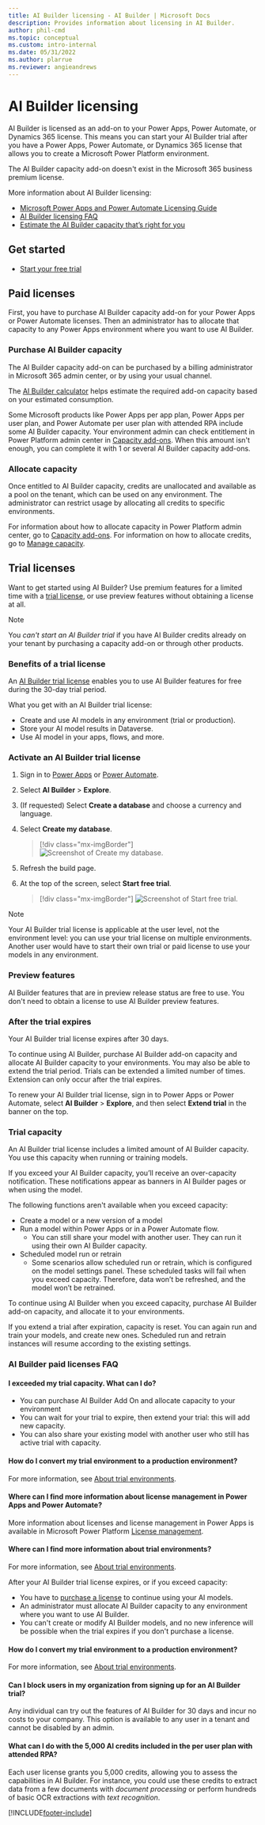 ```yaml
---
title: AI Builder licensing - AI Builder | Microsoft Docs
description: Provides information about licensing in AI Builder.
author: phil-cmd
ms.topic: conceptual
ms.custom: intro-internal
ms.date: 05/31/2022
ms.author: plarrue
ms.reviewer: angieandrews
---
```


# AI Builder licensing

AI Builder is licensed as an add-on to your Power Apps, Power Automate, or Dynamics 365 license. This means you can start your AI Builder trial after you have a Power Apps, Power Automate, or Dynamics 365 license that allows you to create a Microsoft Power Platform environment.

The AI Builder capacity add-on doesn't exist in the Microsoft 365 business premium license.

More information about AI Builder licensing:

- [Microsoft Power Apps and Power Automate Licensing Guide](https://go.microsoft.com/fwlink/?LinkId=2085130)
- [AI Builder licensing FAQ](/power-platform/admin/powerapps-flow-licensing-faq#ai-builder)
- [Estimate the AI Builder capacity that’s right for you](https://powerapps.microsoft.com/ai-builder-calculator/)

## Get started

- [Start your free trial](https://powerapps.microsoft.com/ai-builder/)

## Paid licenses

First, you have to purchase AI Builder capacity add-on for your Power Apps or Power Automate licenses. Then an administrator has to allocate that capacity to any Power Apps environment where you want to use AI Builder.

### Purchase AI Builder capacity

The  AI Builder capacity add-on can be purchased by a billing administrator in Microsoft 365 admin center, or by using your usual channel.

The <a href="https://powerapps.microsoft.com/ai-builder-calculator/" target="_blank">AI Builder calculator</a> helps estimate the required add-on capacity based on your estimated consumption.

Some Microsoft products like Power Apps per app plan, Power Apps per user plan, and Power Automate per user plan with attended RPA include some AI Builder capacity. Your environment admin can check entitlement in Power Platform admin center in [Capacity add-ons](/power-platform/admin/capacity-add-on). When this amount isn't enough, you can complete it with 1 or several AI Builder capacity add-ons.

### Allocate capacity

Once entitled to AI Builder capacity, credits are unallocated and available as a pool on the tenant, which can be used on any environment. The administrator can restrict usage by allocating all credits to specific environments.

For information about how to allocate capacity in Power Platform admin center, go to [Capacity add-ons](/power-platform/admin/capacity-add-on). For information on how to allocate credits, go to [Manage capacity](administer.md#manage-capacity).

## Trial licenses

Want to get started using AI Builder? Use premium features for a limited time with a [trial license](https://powerapps.microsoft.com/ai-builder/), or use preview features without obtaining a license at all.

> [!NOTE]
> You *can't start an AI Builder trial* if you have AI Builder credits already on your tenant by purchasing a capacity add-on or through other products.

### Benefits of a trial license

An [AI Builder trial license](https://powerapps.microsoft.com/ai-builder/) enables you to use AI Builder features for free during the 30-day trial period.

What you get with an AI Builder trial license:

- Create and use AI models in any environment (trial or production).
- Store your AI model results in Dataverse.
- Use AI model in your apps, flows, and more.

### Activate an AI Builder trial license

1. Sign in to	[Power Apps](https://make.powerapps.com) or [Power Automate](https://flow.microsoft.com).
1. Select **AI Builder** > **Explore**.
1. (If requested) Select **Create a database** and choose a currency and language.
1. Select **Create my database**.

   >[!div class="mx-imgBorder"]
   >![Screenshot of Create my database.](media/administer-licensing/create-db.png "Create my database")

1. Refresh the build page.
1. At the top of the screen, select **Start free trial**.

   >[!div class="mx-imgBorder"]
   >![Screenshot of Start free trial.](media/administer-licensing/start-free-trial.png "Start free trial")

> [!NOTE]
> Your AI Builder trial license is applicable at the user level, not the environment level: you can use your trial license on multiple environments. Another user would have to start their own trial or paid license to use your models in any environment.

### Preview features

AI Builder features that are in preview release status are free to use. You don't need to obtain a license to use AI Builder preview features.

### After the trial expires

Your AI Builder trial license expires after 30 days.

To continue using AI Builder, purchase AI Builder add-on capacity and allocate AI Builder capacity to your environments. You may also be able to extend the trial period. Trials can be extended a limited number of times. Extension can only occur after the trial expires.

To renew your AI Builder trial license, sign in to Power Apps or Power Automate, select **AI Builder** > **Explore**, and then select **Extend trial** in the banner on the top.

### Trial capacity

An AI Builder trial license includes a limited amount of AI Builder capacity. You use this capacity when running or training models.

If you exceed your AI Builder capacity, you’ll receive an over-capacity  notification. These notifications appear as banners in AI Builder pages or when using the model.

The following functions aren't available when you exceed capacity:

- Create a model or a new version of a model
- Run a model within Power Apps or in a Power Automate flow.
  - You can still share your model with another user. They can run it using their own AI Builder capacity. 
- Scheduled model run or retrain
  - Some scenarios allow scheduled run or retrain, which is configured on the model settings panel. These scheduled tasks will fail when you exceed capacity. Therefore, data won’t be refreshed, and the model won’t be retrained.

To continue using AI Builder when you exceed capacity, purchase AI Builder add-on capacity, and allocate it to your environments.

If you extend a trial after expiration, capacity is reset. You can again run and train your models, and create new ones. Scheduled run and retrain instances will resume according to the existing settings.

### AI Builder paid licenses FAQ

#### I exceeded my trial capacity. What can I do?

- You can purchase AI Builder Add On and allocate capacity to your environment
- You can wait for your trial to expire, then extend your trial: this will add new capacity.
- You can also share your existing model with another user who still has active trial with capacity.

#### How do I convert my trial environment to a production environment?

For more information, see [About trial environments](/power-platform/admin/trial-environments).

#### Where can I find more information about license management in Power Apps and Power Automate?

More information about licenses and license management in Power Apps is available in Microsoft Power Platform [License management](/power-platform/admin/wp-license-management).

#### Where can I find more information about trial environments?

For more information, see [About trial environments](/power-platform/admin/trial-environments).

After your AI Builder trial license expires, or if you exceed capacity:

- You have to [purchase a license](/power-platform/admin/signup-for-powerapps-admin) to continue using your AI models.
- An administrator must allocate AI Builder capacity to any environment where you want to use AI Builder.
- You can't create or modify AI Builder models, and no new inference will be possible when the trial expires if you don't purchase a license.

#### How do I convert my trial environment to a production environment?

For more information, see [About trial environments](/power-platform/admin/trial-environments).

#### Can I block users in my organization from signing up for an AI Builder trial?

Any individual can try out the features of AI Builder for 30 days and incur no costs to your company. This option is available to any user in a tenant and cannot be disabled by an admin.

#### What can I do with the 5,000 AI credits included in the per user plan with attended RPA?

Each user license grants you 5,000 credits, allowing you to assess the capabilities in AI Builder. For instance, you could use these credits to extract data from a few documents with *document processing* or perform hundreds of basic OCR extractions with *text recognition*.

[!INCLUDE[footer-include](includes/footer-banner.md)]
